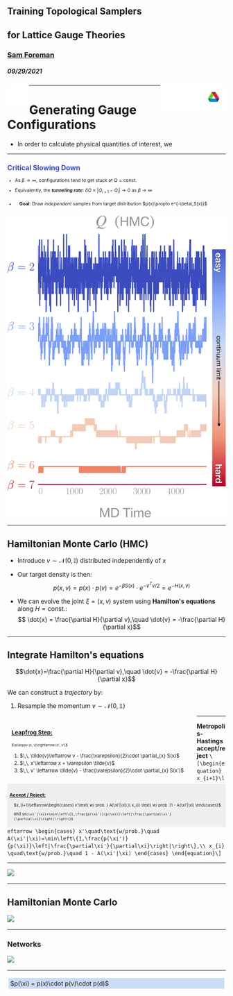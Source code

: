 <link rel="stylesheet" href="https://fonts.googleapis.com/css?family=Sofia&effect=fire">
<link rel="stylesheet" href="https://fonts.googleapis.com/css?family=Roboto">

<!-- .slide: data-background="#1c1c1c" -->
<h2 class="r-fit-text">Training Topological Samplers</h2>

## for Lattice Gauge Theories

### <div style="color: #00CCFF">[**Sam Foreman**](mailto://foremans@anl.gov)</div>

##### 09/29/2021

[<img align="left" width=10% src="attachments/github.svg">](https://github.com/saforem2/l2hmc-qcd)
[<img align="right" width=30% src="attachments/Argonne_cmyk_white.svg">](https://alcf.anl.gov)

---

# Generating Gauge Configurations

- In order to calculate physical quantities of interest, we 

---

<div id="left" style="font-size: 0.75em;">

## <div style="color: #3B4CC0;">Critical Slowing Down</div>

- As $\beta\rightarrow\infty$, configurations tend to get stuck at $Q=\text{const}$.

- Equivalently, the _**tunneling rate**_: $\delta Q\equiv\left|Q_{i+1} - Q_{i}\right|\rightarrow 0$ as $\beta\rightarrow\infty$

- <div id="note" style="padding-left: 10px; padding-top: 5px; padding-bottom: 6px;">
  	<b>Goal</b>: Draw <i>independent</i> samples from target distribution $p(x)\propto e^{-\beta\,S(x)}$
  </div>

</div>

<div id="right">

![charge_freezing](attachments/charge_freezing-crop.svg)

</div>

---

## Hamiltonian Monte Carlo (HMC)

- Introduce $v \sim \mathcal{N}(0, \mathbb{I})$ distributed independently of $x$

- Our target density is then:
  $$ p(x, v) = p(x) \cdot p(v) = e^{-\beta S(x)}\cdot e^{-v^{T}v / 2} = e^{-H(x, v)}$$

- We can evolve the joint $\xi = (x, v)$ system using **Hamilton's equations** along $H=\text{const.}:$
  $$ \dot{x} = \frac{\partial H}{\partial v},\quad \dot{v} = -\frac{\partial H}{\partial x}$$

---

## Integrate Hamilton's equations

$$\dot{x}=\frac{\partial H}{\partial v},\quad \dot{v} = -\frac{\partial H}{\partial x}$$

We can construct a _trajectory_ by:
1. Resample the momentum $v\sim\mathcal{N}(0,\mathbb{1})$

<div id="left" style="font-size:0.8em;">

<div id="note" style="margin:auto; text-align:left; float: left; padding:10px; line-height:1.5;">

### <u>Leapfrog Step:</u>
<div style="font-size:0.7em;">$\xi\equiv (x, v)\rightarrow (x', v')$</div>
<ol style="text-align: left; padding-right: 20px;">
<li> $\,\, \tilde{v}\leftarrow v - \frac{\varepsilon}{2}\cdot \partial_{x} S(x)$</li>
<div id="bright"><li> $\,\, x'\leftarrow x + \varepsilon \tilde{v}$</li> </div>
<li> $\,\, v' \leftarrow \tilde{v} - \frac{\varepsilon}{2}\cdot \partial_{x} S(x')$</li>
</div>

</div>

</div>

<div id="right" style="font-size:0.66em;">

<div id="note" style="margin:auto; padding:5px; text-align:left; float: right; background-color:#efefef; border:none;">

### <u>Accept / Reject:</u>
<div style="padding-left:10px;">

<div id="bright">
$x_{i+1}\leftarrow\begin{cases}
x'\text{ w/ prob. } A(\xi'|\xi),\\
x_{i} \text{ w/ prob. }1 - A(\xi'|\xi)
\end{cases}$
</div>

and  `$A(\xi'|\xi)=\min\left\{1,\frac{p(\xi')}{p(\xi)}\left|\frac{\partial\xi'}{\partial\xi}\right|\right\}$`

</div>
</div>

</div>

---

**Metropolis-Hastings accept/reject**
  `\[\begin{equation}
  x_{i+1}\leftarrow
  \begin{cases}
  x'\quad\text{w/prob.}\quad A(\xi'|\xi)=\min\left\{1,\frac{p(\xi')}{p(\xi)}\left|\frac{\partial\xi'}{\partial\xi}\right|\right\},\\
      x_{i} \quad\text{w/prob.}\quad 1 - A(\xi'|\xi)
  \end{cases}
  \end{equation}\]`

---

![](attachments/pdfs/l2hmc_slides_svg/slides3.svg)  <!-- element.width:100% -->

---

## Hamiltonian Monte Carlo

<!-- <div id="centerflex">
<div id="note" style="max-width: 100%;padding-right:20px;text-align:left;padding-top:20px;line-height:1.6;">

<ol>
<li> $\,\, \tilde{v}\leftarrow v - \frac{\varepsilon}{2}\cdot \partial_{x} S(x)$</li>
<li> $\,\, x'\leftarrow x + \varepsilon \tilde{v}$</li>
<li> $\,\, v' \leftarrow \tilde{v} - \frac{\varepsilon}{2}\cdot \partial_{x} S(x')$</li>
</ol>

</div>
</div> -->

![](attachments/hmc-crop.svg)

---

### Networks

<div style="max-width=99%">

![](attachments/net_fns.svg)

</div>

---
	
<div class="sl-block" style="width: auto; height: auto;">
	<div class="sl-block-content notranslate" style="z-index: 15; background-color: rgba(109, 158, 235, 0.35); border-style: solid; border-radius: 5px; border-color: rgb(255, 255, 255); padding: 4px;">
		$p(\xi) = p(x)\cdot p(v)\cdot p(d)$
	</div>
</div>


<style>
</style>

